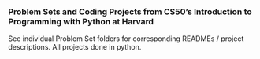 ### Problem Sets and Coding Projects from CS50’s Introduction to Programming with Python at Harvard  
  
See individual Problem Set folders for corresponding READMEs / project descriptions. All projects done in python.
